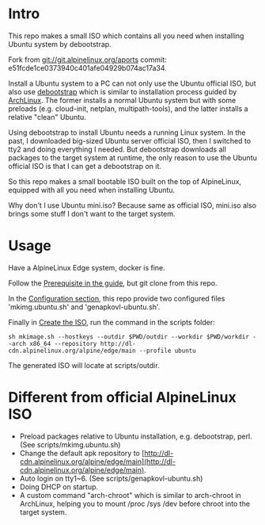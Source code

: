 # Intro
This repo makes a small ISO which contains all you need when installing Ubuntu system by debootstrap.

Fork from [git://git.alpinelinux.org/aports](https://git.alpinelinux.org/aports/) commit: e51fcde1ce0373940c401afe04929b074ac17a34.

Install a Ubuntu system to a PC can not only use the Ubuntu official ISO, but also use [debootstrap](https://help.ubuntu.com/lts/installation-guide/amd64/apds04.html) which is similar to installation process guided by [ArchLinux](https://wiki.archlinux.org/index.php/installation_guide). The former installs a normal Ubuntu system but with some preloads (e.g. cloud-init, netplan, multipath-tools), and the latter installs a relative "clean" Ubuntu.

Using debootstrap to install Ubuntu needs a running Linux system. In the past, I downloaded big-sized Ubuntu server official ISO, then I switched to tty2 and doing everything I needed. But debootstrap downloads all packages to the target system at runtime, the only reason to use the Ubuntu official ISO is that I can get a debootstrap on it.

So this repo makes a small bootable ISO built on the top of AlpineLinux, equipped with all you need when installing Ubuntu.

Why don't I use Ubuntu mini.iso? Because same as official ISO, mini.iso also brings some stuff I don't want to the target system.

# Usage
Have a AlpineLinux Edge system, docker is fine.

Follow the [Prerequisite in the guide](https://wiki.alpinelinux.org/wiki/How_to_make_a_custom_ISO_image_with_mkimage#Prerequisite), but git clone from this repo.

In the [Configuration section](https://wiki.alpinelinux.org/wiki/How_to_make_a_custom_ISO_image_with_mkimage#Configuration), this repo provide two configured files 'mkimg.ubuntu.sh' and 'genapkovl-ubuntu.sh'.

Finally in [Create the ISO](https://wiki.alpinelinux.org/wiki/How_to_make_a_custom_ISO_image_with_mkimage#Create_the_ISO), run the command in the scripts folder:
```
sh mkimage.sh --hostkeys --outdir $PWD/outdir --workdir $PWD/workdir --arch x86_64 --repository http://dl-cdn.alpinelinux.org/alpine/edge/main --profile ubuntu
```
The generated ISO will locate at scripts/outdir.

# Different from official AlpineLinux ISO
* Preload packages relative to Ubuntu installation, e.g. debootstrap, perl. (See scripts/mkimg.ubuntu.sh)
* Change the default apk repository to [http://dl-cdn.alpinelinux.org/alpine/edge/main](http://dl-cdn.alpinelinux.org/alpine/edge/main).
* Auto login on tty1~6. (See scripts/genapkovl-ubuntu.sh)
* Doing DHCP on startup.
* A custom command "arch-chroot" which is similar to arch-chroot in ArchLinux, helping you to mount /proc /sys /dev before chroot into the target system.

